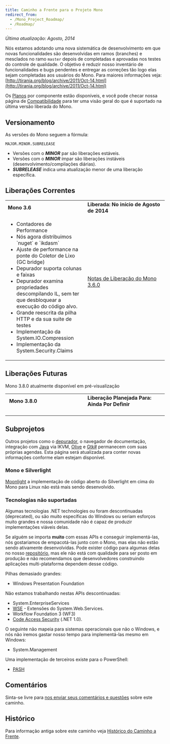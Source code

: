 ```yaml
---
title: Caminho a Frente para o Projeto Mono
redirect_from:
  - /Mono_Project_Roadmap/
  - /Roadmap/
---
```


*Última atualização: Agosto, 2014*

Nós estamos adotando uma nova sistemática de desenvolvimento em que novas funcionalidades são desenvolvidas em ramos (branches) e mesclados no ramo `master` depois de completadas e aprovadas nos testes do controle de qualidade.
O objetivo é reduzir nosso inventário de funcionalidades e bugs pendentes e entregar as correções tão logo elas sejam completadas aos usuários do Mono.
Para maiores informações veja: [http://tirania.org/blog/archive/2011/Oct-14.html](http://tirania.org/blog/archive/2011/Oct-14.html)

Os [Planos](/docs/about-mono/plans/) por componente estão disponíveis, e você pode checar nossa página de [Compatibilidade](/docs/about-mono/compatibility/) para ter uma visão geral do que é suportado na última versão liberada do Mono.

Versionamento
-------------

As versões do Mono seguem a fórmula:

    MAJOR.MINOR.SUBRELEASE

-   Versões com o ***MINOR*** par são liberações estáveis.
-   Versões com o ***MINOR*** ímpar são liberações instáveis (desenvolvimento/compilações diárias).
-   ***SUBRELEASE*** indica uma atualização menor de uma liberação específica.

Liberações Correntes
--------------------

<table>
<col width="50%" />
<col width="50%" />
<tbody>
<tr class="odd">
<td align="left"><strong>Mono 3.6</strong></td>
<td align="left"><strong>Liberada: No início de Agosto de 2014</strong></td>
</tr>
<tr class="even">
<td align="left"><ul>
<li>Contadores de Performance</li>
<li>Nós agora distribuimos `nuget` e `ikdasm`</li>
<li>Ajuste de performance na ponte do Coletor de Lixo (GC bridge)</li>
<li>Depurador suporta colunas e faixas</li>
<li>Depurador examina propriedades descompilando IL, sem ter que desbloquear a execução do código alvo.</li>
<li>Grande reescrita da pilha HTTP e da sua suite de testes</li>
<li>Implementação da System.IO.Compression</li>
<li>Implementação da System.Security.Claims</li>
</ul>
</td>
<td align="left"><p><a href="/docs/about-mono/releases/3.6.0/" title="Notas de Liberação do Mono 3.6.0">Notas de Liberação do Mono 3.6.0</a></p>
<p><br /></p></td>
</tr>
</tbody>
</table>

Liberações Futuras
-----------------

Mono 3.8.0 atualmente disponível em pré-visualização

<table>
<col width="50%" />
<col width="50%" />
<tbody>
<tr class="odd">
<td align="left"><strong> Mono 3.8.0</strong></td>
<td align="left"><strong>Liberação Planejada Para: Ainda Por Definir</strong></td>
</tr>
<tr class="even">
<td align="left"><ul>
</ul></td>
<td align="left"></td>
</tr>
</tbody>
</table>

Subprojetos
-----------

Outros projetos como o [depurador](/docs/debug+profile/debug/debugger/), o navegador de documentação, integração com [Java](/docs/about-mono/languages/java/) via IKVM, [Olive](/archived/olive "Olive") e [Gtk#](/docs/gui/gtksharp/) permanecem com suas próprias agendas. Esta página será atualizada para conter novas informações conforme elam estejam disponível.

### Mono e Silverlight

[Moonlight](/docs/web/moonlight/) a implementação de código aberto do Silverlight em cima do Mono para Linux não está mais sendo desenvolvido.

### Tecnologias não suportadas

Algumas tecnologias .NET technologies ou foram descontinuadas (deprecated), ou são muito específicas do Windows ou seriam esforços muito grandes e nossa comunidade não é capaz de produzir implementações viáveis delas.

Se alguém se importa **muito** com essas APIs e conseguir implementá-las, nós gostariamos de empacotá-las junto com o Mono, mas elas não estão sendo ativamente desenvolvidas. Pode exister código para algumas delas no nosso  [repositório](/community/contributing/source-code-repository/), mas ele não está com qualidade para ser posto em produção e não recomendamos que desenvolvedores construindo aplicações multi-plataforma dependem desse código.

Pilhas demasiado grandes:

-   Windows Presentation Foundation

Não estamos trabalhando nestas APIs descontinuadas:

-   System.EnterpriseServices
-   [WSE](/archived/wse "WSE") - Extensões do System.Web.Services.
-   Workflow Foundation 3 (WF3)
-   [Code Access Security](/docs/advanced/cas/) (.NET 1.0).

O seguinte não mapeia para sistemas operacionais que não o Windows, e nós não iremos gastar nosso tempo para implementá-las mesmo em Windows:

-   System.Management

Uma implementação de terceiros existe para o PowerShell:

- [PASH](https://github.com/Pash-Project/Pash)

Comentários
-----------

Sinta-se livre para [nos enviar seus comentários e questões](http://www.go-mono.com/contact/) sobre este caminho.

Histórico
---------------

Para informação antiga sobre este caminho veja [Histórico do Caminho a Frente](/archived/roadmap_history).

